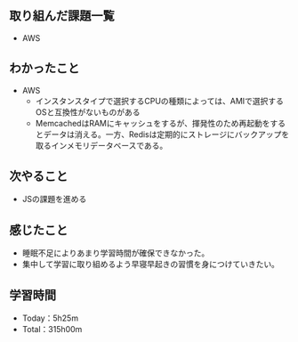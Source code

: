## 取り組んだ課題一覧
- AWS

## わかったこと
- AWS
  - インスタンスタイプで選択するCPUの種類によっては、AMIで選択するOSと互換性がないものがある
  - MemcachedはRAMにキャッシュをするが、揮発性のため再起動をするとデータは消える。一方、Redisは定期的にストレージにバックアップを取るインメモリデータベースである。
 
## 次やること
- JSの課題を進める

## 感じたこと
- 睡眠不足によりあまり学習時間が確保できなかった。
- 集中して学習に取り組めるよう早寝早起きの習慣を身につけていきたい。

## 学習時間　
- Today：5h25m
- Total：315h00m

